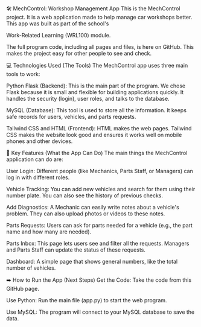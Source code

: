 🛠️ MechControl: Workshop Management App
This is the MechControl project. It is a web application made to help manage car workshops better. This app was built as part of the school's 

Work-Related Learning (WRL100) module.

The full program code, including all pages and files, is here on GitHub. This makes the project easy for other people to see and check.

💻 Technologies Used (The Tools)
The MechControl app uses three main tools to work:

Python Flask (Backend): This is the main part of the program. We chose Flask because it is small and flexible for building applications quickly. It handles the security (login), user roles, and talks to the database.

MySQL (Database): This tool is used to store all the information. It keeps safe records for users, vehicles, and parts requests.

Tailwind CSS and HTML (Frontend): HTML makes the web pages. Tailwind CSS makes the website look good and ensures it works well on mobile phones and other devices.


🚀 Key Features (What the App Can Do)
The main things the MechControl application can do are:


User Login: Different people (like Mechanics, Parts Staff, or Managers) can log in with different roles.


Vehicle Tracking: You can add new vehicles and search for them using their number plate. You can also see the history of previous checks.


Add Diagnostics: A Mechanic can easily write notes about a vehicle's problem. They can also upload photos or videos to these notes.


Parts Requests: Users can ask for parts needed for a vehicle (e.g., the part name and how many are needed).


Parts Inbox: This page lets users see and filter all the requests. Managers and Parts Staff can update the status of these requests.


Dashboard: A simple page that shows general numbers, like the total number of vehicles.

➡️ How to Run the App (Next Steps)
Get the Code: Take the code from this GitHub page.

Use Python: Run the main file (app.py) to start the web program.

Use MySQL: The program will connect to your MySQL database to save the data.
